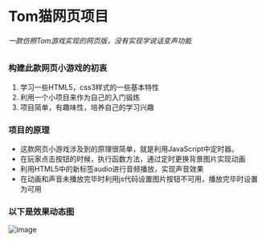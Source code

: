 # Tom猫网页项目
###### 一款仿照Tom游戏实现的网页版，没有实现学说话变声功能

### 构建此款网页小游戏的初衷

 1. 学习一些HTML5，css3样式的一些基本特性
 2. 利用一个小项目来作为自己的入门锻炼
 3. 项目简单，有趣味性，培养自己的学习兴趣
### 项目的原理
 
 - 这款网页小游戏涉及到的原理很简单，就是利用JavaScript中定时器。
 - 在玩家点击按钮的时候，执行函数方法，通过定时更换背景图片实现动画
 - 利用HTML5中的新标签audio进行音频播放，实现声音效果
 - 在动画和声音未播放完毕时利用js代码设置图片按钮不可用，播放完毕时设置为可用
### 以下是效果动态图
![image](https://github.com/OSganping/tom_cat_game/blob/master/images/tomcat.gif)
